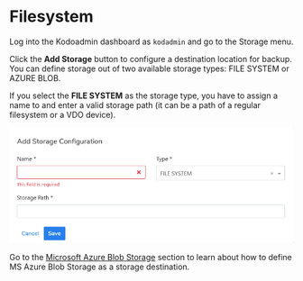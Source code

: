 # Filesystem

Log into the Kodoadmin dashboard as `kodadmin` and go to the Storage menu.

Click the **Add Storage** button to configure a destination location for backup. You can define storage out of two available storage types: FILE SYSTEM or AZURE BLOB.

If you select the **FILE SYSTEM** as the storage type, you have to assign a name to and enter a valid storage path (it can be a path of a regular filesystem or a VDO device).

![](<../../../.gitbook/assets/obraz (5).png>)

Go to the [Microsoft Azure Blob Storage](https://storware.gitbook.io/kodo-for-cloud-office365/deployment/initial-configuration/storage-configuration/microsoft-azure-blob-storage) section to learn about how to define MS Azure Blob Storage as a storage destination.
